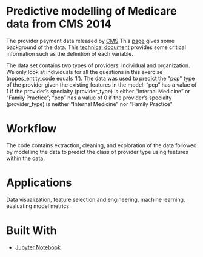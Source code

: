 # Predictive modelling of Medicare data from CMS 2014
The provider payment data released by [CMS](http://download.cms.gov/Research-Statistics-Data-and-Systems/Statistics-Trends-and-Reports/Medicare-Provider-Charge-Data/Downloads/Medicare_Physician_and_Other_Supplier_NPI_Aggregate_CY2014.zip.) 
This [page](https://www.cms.gov/Research-Statistics-Data-and-Systems/Statistics-Trends-and-Reports/Medicare-Provider-Charge-Data/Physician-and-Other-Supplier2014.html) gives some background of the data. 
This [technical document](https://www.cms.gov/Research-Statistics-Data-and-Systems/Statistics-Trends-and-Reports/Medicare-Provider-Charge-Data/Downloads/Medicare-Physician-and-Other-Supplier-PUF-Methodology.pdf) provides some critical information such as the definition of each variable.

The data set contains two types of providers: individual and organization. We only look at individuals for all the questions in this exercise (nppes_entity_code equals 'I').
The data was used to predict the "pcp" type of the provider given the existing features in the model. “pcp” has a value of 1 if the provider’s specialty (provider_type) is either “Internal Medicine” or “Family Practice”; “pcp” has a value of 0 if the provider’s specialty (provider_type) is neither “Internal Medicine” nor “Family Practice”

# Workflow
The code contains extraction, cleaning, and exploration of the data followed by modelling the data to predict the class of provider type using features within the data. 

# Applications
Data visualization, feature selection and engineering, machine learning, evaluating model metrics

# Built With
- [Jupyter Notebook](https://jupyter.org)


